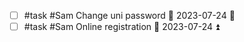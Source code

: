 - [ ] #task #Sam Change uni password 📅 2023-07-24 🔼 
- [ ] #task #Sam Online registration 📅 2023-07-24 ⏫ 